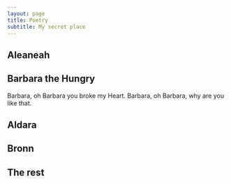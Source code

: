 ```yaml
---
layout: page
title: Poetry
subtitle: My secret place
---
```



## Aleaneah

## Barbara the Hungry

Barbara, oh Barbara
you broke my Heart.
Barbara, oh Barbara,
why are you like that.

## Aldara

## Bronn

## The rest

